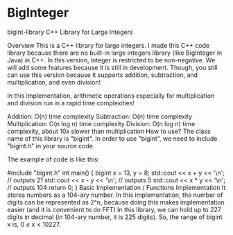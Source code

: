 # BigInteger

bigint-library
C++ Library for Large Integers

Overview
This is a C++ library for large integers. I made this C++ code library because there are no built-in large integers library (like BigInteger in Java) in C++.
In this version, integer is restricted to be non-negative. We will add some features because it is still in development. Though, you still can use this version because it supports addition, subtraction, and multiplication, and even division!

In this implementation, arithmetic operations especially for multiplication and division run in a rapid time complexities!

Addition: O(n) time complexity
Subtraction: O(n) time complexity
Multiplication: O(n log n) time complexity
Division: O(n log n) time complexity, about 10x slower than multiplication
How to use?
The class name of this library is "bigint".
In order to use "bigint", we need to include "bigint.h" in your source code.

The example of code is like this:

#include "bigint.h"
int main() {
	bigint x = 13, y = 8;
	std::cout << x + y << '\n'; // outputs 21
	std::cout << x - y << '\n'; // outputs 5
	std::cout << x * y << '\n'; // outputs 104
	return 0;
}
Basic Implementation / Functions
Implementation
It stores numbers as a 104-ary number. In this implementation, the number of digits can be represented as 2^n, because doing this makes implementation easier (and it is convenient to do FFT) In this library, we can hold up to 227 digits in decimal (in 104-ary number, it is 225 digits).
So, the range of bigint x is, 0 ≤ x < 10227.
